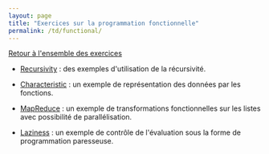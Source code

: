 ```yaml
---
layout: page
title: "Exercices sur la programmation fonctionnelle"
permalink: /td/functional/
---
```


[Retour à l'ensemble des exercices](../td_prog.md)

- [Recursivity](./td_recursivity.md) : des exemples d'utilisation de
  la récursivité.

- [Characteristic](./td_characteristic.md) : un exemple de
  représentation des données par les fonctions.

- [MapReduce](./td_mapreduce.md) : un exemple de transformations
  fonctionnelles sur les listes avec possibilité de parallélisation.

- [Laziness](./td_laziness.md) : un exemple de contrôle de
  l'évaluation sous la forme de programmation paresseuse.
